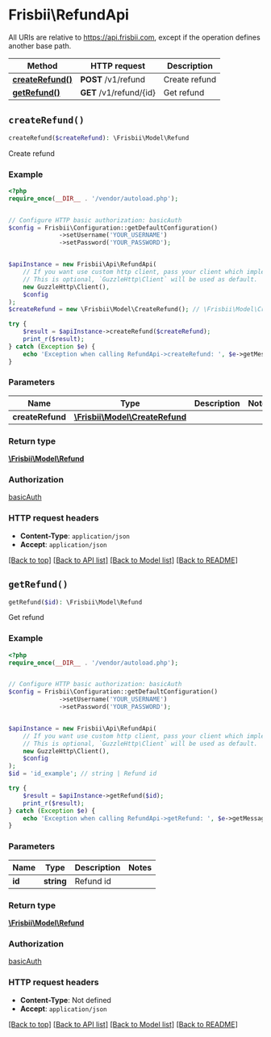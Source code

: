 # Frisbii\RefundApi

All URIs are relative to https://api.frisbii.com, except if the operation defines another base path.

| Method | HTTP request | Description |
| ------------- | ------------- | ------------- |
| [**createRefund()**](RefundApi.md#createRefund) | **POST** /v1/refund | Create refund |
| [**getRefund()**](RefundApi.md#getRefund) | **GET** /v1/refund/{id} | Get refund |


## `createRefund()`

```php
createRefund($createRefund): \Frisbii\Model\Refund
```

Create refund

### Example

```php
<?php
require_once(__DIR__ . '/vendor/autoload.php');


// Configure HTTP basic authorization: basicAuth
$config = Frisbii\Configuration::getDefaultConfiguration()
              ->setUsername('YOUR_USERNAME')
              ->setPassword('YOUR_PASSWORD');


$apiInstance = new Frisbii\Api\RefundApi(
    // If you want use custom http client, pass your client which implements `GuzzleHttp\ClientInterface`.
    // This is optional, `GuzzleHttp\Client` will be used as default.
    new GuzzleHttp\Client(),
    $config
);
$createRefund = new \Frisbii\Model\CreateRefund(); // \Frisbii\Model\CreateRefund

try {
    $result = $apiInstance->createRefund($createRefund);
    print_r($result);
} catch (Exception $e) {
    echo 'Exception when calling RefundApi->createRefund: ', $e->getMessage(), PHP_EOL;
}
```

### Parameters

| Name | Type | Description  | Notes |
| ------------- | ------------- | ------------- | ------------- |
| **createRefund** | [**\Frisbii\Model\CreateRefund**](../Model/CreateRefund.md)|  | |

### Return type

[**\Frisbii\Model\Refund**](../Model/Refund.md)

### Authorization

[basicAuth](../../README.md#basicAuth)

### HTTP request headers

- **Content-Type**: `application/json`
- **Accept**: `application/json`

[[Back to top]](#) [[Back to API list]](../../README.md#endpoints)
[[Back to Model list]](../../README.md#models)
[[Back to README]](../../README.md)

## `getRefund()`

```php
getRefund($id): \Frisbii\Model\Refund
```

Get refund

### Example

```php
<?php
require_once(__DIR__ . '/vendor/autoload.php');


// Configure HTTP basic authorization: basicAuth
$config = Frisbii\Configuration::getDefaultConfiguration()
              ->setUsername('YOUR_USERNAME')
              ->setPassword('YOUR_PASSWORD');


$apiInstance = new Frisbii\Api\RefundApi(
    // If you want use custom http client, pass your client which implements `GuzzleHttp\ClientInterface`.
    // This is optional, `GuzzleHttp\Client` will be used as default.
    new GuzzleHttp\Client(),
    $config
);
$id = 'id_example'; // string | Refund id

try {
    $result = $apiInstance->getRefund($id);
    print_r($result);
} catch (Exception $e) {
    echo 'Exception when calling RefundApi->getRefund: ', $e->getMessage(), PHP_EOL;
}
```

### Parameters

| Name | Type | Description  | Notes |
| ------------- | ------------- | ------------- | ------------- |
| **id** | **string**| Refund id | |

### Return type

[**\Frisbii\Model\Refund**](../Model/Refund.md)

### Authorization

[basicAuth](../../README.md#basicAuth)

### HTTP request headers

- **Content-Type**: Not defined
- **Accept**: `application/json`

[[Back to top]](#) [[Back to API list]](../../README.md#endpoints)
[[Back to Model list]](../../README.md#models)
[[Back to README]](../../README.md)
